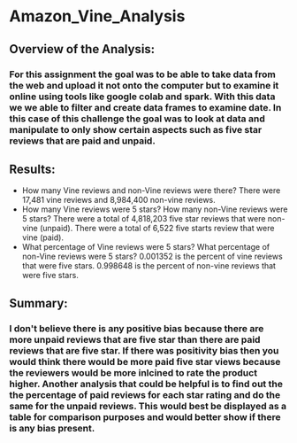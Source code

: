 # Amazon_Vine_Analysis
##  Overview of the Analysis:
### For this assignment the goal was to be able to take data from the web and upload it not onto the computer but to examine it online using tools like google colab and spark. With this data we we able to filter and create data frames to examine date. In this case of this challenge the goal was to look at data and manipulate to only show certain aspects such as five star reviews that are paid and unpaid.
## Results:
* How many Vine reviews and non-Vine reviews were there? There were 17,481 vine reviews and 8,984,400 non-vine reviews.
* How many Vine reviews were 5 stars? How many non-Vine reviews were 5 stars? There were a total of 4,818,203 five star reviews that were non-vine (unpaid). There were a total of 6,522 five starts review that were vine (paid).
* What percentage of Vine reviews were 5 stars? What percentage of non-Vine reviews were 5 stars? 0.001352 is the percent of vine reviews that were five stars. 0.998648 is the percent of non-vine reviews that were five stars.
## Summary:
### I don't believe there is any positive bias because there are more unpaid reviews that are five star than there are paid reviews that are five star. If there was positivity bias then you would think there would be more paid five star views because the reviewers would be more inlcined to rate the product higher. Another analysis that could be helpful is to find out the the percentage of paid reviews for each star rating and do the same for the unpaid reviews. This would best be displayed as a table for comparison purposes and would better show if there is any bias present.
